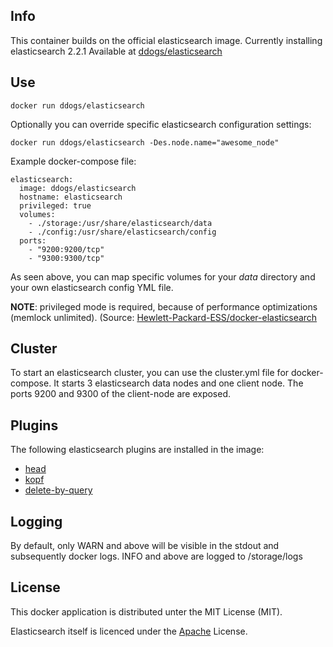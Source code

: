 ## Info

This container builds on the official elasticsearch image. Currently installing elasticsearch 2.2.1
Available at [ddogs/elasticsearch](https://registry.hub.docker.com/u/ddogs/elasticsearch/)

## Use

```
docker run ddogs/elasticsearch
```

Optionally you can override specific elasticsearch configuration settings:

```
docker run ddogs/elasticsearch -Des.node.name="awesome_node"
```


Example docker-compose file:

```
elasticsearch:
  image: ddogs/elasticsearch
  hostname: elasticsearch
  privileged: true
  volumes:
    - ./storage:/usr/share/elasticsearch/data
    - ./config:/usr/share/elasticsearch/config
  ports:
    - "9200:9200/tcp"
    - "9300:9300/tcp"
```

As seen above, you can map specific volumes for your _data_ directory and your own elasticsearch config YML file.

__NOTE__: privileged mode is required, because of performance optimizations (memlock unlimited). (Source:  [Hewlett-Packard-ESS/docker-elasticsearch](https://github.com/Hewlett-Packard-ESS/docker-elasticsearch)

## Cluster
To start an elasticsearch cluster, you can use the cluster.yml file for docker-compose.
It starts 3 elasticsearch data nodes and one client node. The ports 9200 and 9300 of the client-node are exposed.

## Plugins
The following elasticsearch plugins are installed in the image:
- [head](http://mobz.github.io/elasticsearch-head/)
- [kopf](https://github.com/lmenezes/elasticsearch-kopf)
- [delete-by-query](https://github.com/elastic/elasticsearch/blob/master/docs/plugins/delete-by-query.asciidoc)

## Logging
By default, only WARN and above will be visible in the stdout and subsequently docker logs.  INFO and above are logged to /storage/logs

## License
This docker application is distributed unter the MIT License (MIT).

Elasticsearch itself is licenced under the [Apache](https://github.com/elastic/elasticsearch/blob/master/LICENSE.txt) License.
